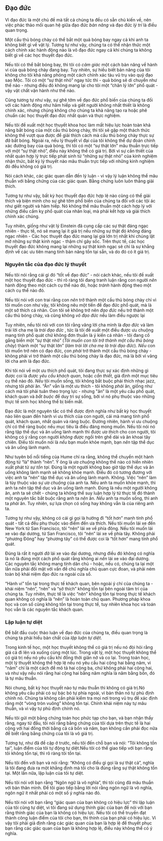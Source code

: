 ## Đạo đức

Vì đạo đức là một chủ đề mà tất cả chúng ta đều có sẵn chủ kiến về, nên việc phác thảo mối quan hệ giữa đạo đức *bản năng* và đạo đức *lý trí* là điều quan trọng.

Một cầu thủ bóng chày có thể bắt một quả bóng bay ngay cả khi anh ta không biết gì về vật lý. Tương tự như vậy, chúng ta có thể nhận thức một cách chính xác hành động nào là vô đạo đức ngay cả khi chúng ta không biết gì về các học thuyết đạo đức.

Nếu tôi có thể bắt bóng bay, thì tôi có *cảm giác* một cách bản năng về hành vi của quả bóng chày đang bay. Tuy nhiên, sự hiểu biết bản năng của tôi không cho tôi khả năng phóng một cách chính xác tàu vũ trụ vào quỹ đạo sao Mộc. Tôi có một “sự thật nhỏ” ngay tức thì - quả bóng sẽ di chuyển như thế nào - nhưng điều đó không mang lại cho tôi một “chân lý lớn” phổ quát - vậy vật chất vận hành như thế nào.

Cũng tương tự như vậy, sự ghê tởm về đạo đức phổ biến của chúng ta đối với các hành động như hãm hiếp và giết người không nhất thiết là không chính xác, nhưng chúng không cho chúng ta khả năng tạo ra hoặc phê chuẩn các học thuyết đạo đức nhất quán và thực nghiệm.

Nếu tôi đề xuất một học thuyết khoa học làm mất hiệu lực hoàn toàn khả năng bắt bóng của một cầu thủ bóng chày, thì tôi sẽ gặp một thách thức không thể vượt qua được để giải thích cách mà cầu thủ bóng chày thực sự *đã* bắt bóng. Ngoài ra, nếu lý thuyết vĩ đại của tôi không thể dự đoán chính xác đường bay của quả bóng, thì tôi có một “sự thật lớn” mâu thuẫn trực tiếp với một “sự thật nhỏ”, điều này không thể có giá trị. Bởi vì sự cần thiết của nhất quán hợp lý trực tiếp phát sinh từ “những sự thật nhỏ” của kinh nghiệm nhận thức, bất kỳ lý thuyết nào mâu thuẫn trực tiếp với những kinh nghiệm đó đều không có giá trị.

Nói cách khác, các giác quan dẫn đến lý luận - vì vậy lý luận không thể mâu thuẫn với bằng chứng của các giác quan. Bằng chứng luôn luôn thắng giải thích.

Tương tự như vậy, bất kỳ học thuyết đạo đức hợp lệ nào cũng có thể giải thích và biện minh cho sự ghê tởm phổ biến của chúng ta đối với các tội ác như giết người và hãm hiếp. Nó không thể mâu thuẫn một cách hợp lý với những điều cấm kỵ phổ quát của nhân loại, mà phải kết hợp và giải thích chính xác chúng.

Tuy nhiên, giống như vật lý Einstein đã cung cấp các sự thật đáng ngạc nhiên - thực tế, nó sẽ mang lại ít giá trị nếu những sự thật đó *không* đáng ngạc nhiên - Các học thuyết đạo đức mang lại giá lớn trị nhất khi chúng lật mở những sự thật kinh ngạc - thậm chí gây sốc. Trên thực tế, các học thuyết đạo đức không mang lại những sự thật kinh ngạc sẽ chỉ là sự khẳng định về các ưu tiên mang tính bản năng tồn tại sẵn, và do đó có ít giá trị.

### Nguyên tắc của đạo đức lý thuyết

Nếu tôi nói rằng cái gì đó “tốt về đạo đức” - nói cách khác, nếu tôi đề xuất một học thuyết đạo đức - thì rõ ràng tôi đang tranh luận rằng con người *nên* hành động theo một cách cụ thể nào đó, hoặc *tránh* hành động theo một cách cụ thể nào đó.

Nếu tôi nói với con trai rằng con *nên* trở thành một cầu thủ bóng chày chỉ vì tôi muốn con như vậy, tôi không nêu một tiền đề đạo đức phổ quát, mà là một sở thích cá nhân. Con tôi sẽ không trở nên *đạo đức* nếu trở thành một cầu thủ bóng chày, và cũng không *vô đạo đức* nếu làm điều ngược lại

Tuy nhiên, nếu tôi nói với con tôi rằng vâng lời cha mình là *đạo đức* và làm trái lời cha mẹ là *trái đạo đức* , tức là tôi đề xuất một điều được ưu chuộng mang tính phổ quát chứ không đơn thuần là ý kiến cá nhân - tôi đang cố gắng biến một “sự thật nhỏ” (*Tôi muốn con tôi trở thành một cầu thủ bóng chày*) thành một “sự thật lớn” (*làm trái lời cha mẹ là trái đạo đức*). *Nếu* con tôi muốn trở nên có đạo đức, con *phải* trở thành một cầu thủ bóng chày - không phải vì trở thành một cầu thủ bóng chày là đạo đức, mà là bởi vì vâng lời cha anh là đạo đức.

Khi tôi nói về một ưu thích phổ quát, tôi đang thực sự xác định những gì được coi là *được yêu cầu khách quan*, hoặc *cần thiết*, giả định một mục tiêu cụ thể nào đó. *Nếu* tôi muốn sống, tôi không bắt buộc phải thích nhạc jazz, nhưng tôi *phải* ăn. “Ăn” vẫn là một ưu thích - tôi không *phải* ăn, giống như cách mà tôi phải tuân theo trọng lực - nhưng "ăn” là một yêu cầu phổ quát, khách quan và *bắt buộc* để duy trì sự sống, bởi vì nó phụ thuộc vào những thực tế sinh học không thể bị biến mất. 

Đạo đức là một nguyên tắc có thể được định nghĩa như bất kỳ học thuyết nào liên quan đến hành vi ưu thích của con người, cái mà mang tính phổ quát, khách quan, nhất quán và ràng buộc. Đương nhiên, hành vi ưu chuộng chỉ có thể ràng buộc nếu mục tiêu là điều đáng mong muốn. Nếu tôi nói nó rằng tập thể dục và ăn uống lành mạnh thì được *ưa thích* cho con người, tôi không có ý rằng con người *không được* ngồi trên ghế dài và ăn khoai tây chiên. Điều tôi muốn nói là *nếu* bạn muốn khỏe mạnh, bạn *nên* tập thể dục và ăn uống lành mạnh.

Như tuyên bố nổi tiếng của Hume chỉ ra rằng, không thể chuyển một hành động từ “là” thành “nên”. Ý ông là *ưa chuộng* không thể nào có hiển nhiên xuất phát từ *sự tồn tại*. Đúng là một người không bao giờ tập thể dục và ăn uống không lành mạnh sẽ không khỏe mạnh. Điều đó có tương đương với việc anh ta “nên” tập thể dục và ăn uống lành mạnh. Không. Việc “nên” làm là tùy thuộc vào sự *ưa chuộng* của anh ta. Nếu anh ta muốn khỏe mạnh, thì anh ta *nên* tập thể dục và ăn uống lành mạnh. Đúng là nếu một người không ăn, anh ta sẽ chết - chúng ta không thể suy luận hợp lý từ thực tế đó thành một nguyên tắc bắt buộc rằng anh ta *nên* ăn. *Nếu* anh ta muốn sống, thì anh ta *phải* ăn. Tuy nhiên, sự lựa chọn có sống hay không vẫn là của riêng anh ta.

Tương tự như vậy, không có cái gì gọi là hướng đi “tốt hơn” manh tính phổ quát - tất cả đều phụ thuộc vào điểm đến ưa thích. Nếu tôi muốn lái xe đến New York từ San Francisco, tôi “nên” lái xe về phía đông. Nếu tôi muốn lái xe vào đại dương, từ San Francisco, tôi “nên” lái xe về phía tây. Không phải “phương Đông” hay “phương tây” có thể được coi là “tốt hơn” mang tính phổ quát.

Đúng là rất ít người *đã* lái xe vào đại dương, nhưng điều đó không có nghĩa là nó là đúng một cách phổ quát rằng không ai *nên* lái xe vào đại dương. Các nguyên tắc không mang tính dân chủ - hoặc, nếu có, chúng ta lại một lần nữa phải đối mặt với vấn đề chủ nghĩa chủ quan cực đoan, và phải ném toàn bộ khái niệm đạo đức ra ngoài cửa sổ.

“Hành vi” tồn tại trong thực tế khách quan, bên ngoài ý chí của chúng ta - khái niệm “nên”, “nên” và “sở thích” không tồn tại bên ngoài tâm trí của chúng ta. Tuy nhiên, thực tế là việc “nên” không tồn tại trong thực tế khách quan không có nghĩa là “nên” là hoàn toàn chủ quan. Phương pháp khoa học và con số cũng không tồn tại trong thực tế, tuy nhiên khoa học và toán học vẫn là các nguyên tắc khách quan.

### Lập luận tự diệt

Để bắt đầu cuộc thảo luận về đạo đức của chúng ta, điều quan trọng là chúng ta phải hiểu bản chất của *lập luận tự diệt*.

Trong kinh tế học, một học thuyết không thể có giá trị nếu nó đòi hỏi rằng giá cả đi lên và xuống cùng một lúc. Trong vật lý, một học thuyết không thể có giá trị nếu nó yêu cầu khí đồng thời giãn nở và co lại. Trong toán học, một lý thuyết không thể hợp lệ nếu nó yêu cầu hai cộng hai bằng năm, vì “năm” chỉ là một cách để mô tả hai cộng ba, chứ không phải hai cộng hai, và như vậy nếu nói rằng hai cộng hai bằng năm nghĩa là năm bằng bốn, đó là tự mâu thuẫn.

Nói chung, bất kỳ học thuyết nào tự mâu thuẫn thì không có giá trị.Nó không yêu cầu phải có sự bác bỏ tự phía ngoài, vì bản thân nó tự phủ định chính nó. Chúng ta không cần phải kiểm tra mọi nơi trong vũ trụ để xác định rằng một “vòng tròn vuông” không tồn tại. Chính khái niệm này tự mâu thuẫn, và vì vậy tự phủ định chính nó.

Nếu tôi gửi một bằng chứng toán học phức tạp cho bạn, và bạn nhận thấy rằng, ngay từ đầu, tôi nói rằng bằng chứng của tôi dựa trên thực tế là hai cộng với hai đồng thời bằng cả cả bốn và năm, bạn không cần phải đọc nữa để biết rằng bằng chứng của tôi là vô giá trị.

Tương tự, như đã đề cập ở trước, nếu tôi đến chỗ bạn và nói: “Tôi không tồn tại”, luận điểm của tôi tự động tự diệt.Nếu tôi có thể giao tiếp với bạn rằng tôi không tồn tại, thì rõ ràng tôi tồn tại.

Nếu tôi đến với bạn và nói rằng: “Không có điều gì gọi là sự thật cả”, nghĩa là tôi đang đưa ra một khẳng định mà tôi cho là đúng rằng sự thật không tồn tại. Một lần nữa, lập luận của tôi tự diệt.

Nếu tôi nói với bạn rằng “Ngôn ngữ là vô nghĩa”, thì tôi cũng đã mâu thuẫn với bản thân mình. Để tôi giao tiếp bằng lời nói rằng ngôn ngữ là vô nghĩa, ngôn ngữ ít nhất phải có một số ý nghĩa nào đó.

Nếu tôi nói với bạn rằng “giác quan của bạn không có hiệu lực” thì lập luận của tôi cũng tự diệt, vì tôi đang sử dụng thính giác của bạn để nói với bạn rằng thính giác của bạn là không có hiệu lực. Nếu tôi có thể truyền đạt thành công luận điểm của tôi cho bạn, thì thính của bạn phải có hiệu lực. Vì vậy tôi phải giả định rằng các giác quan của bạn là hợp lệ để thuyết phục bạn rằng các giác quan của bạn là không hợp lệ, điều này không thể có ý nghĩa.

